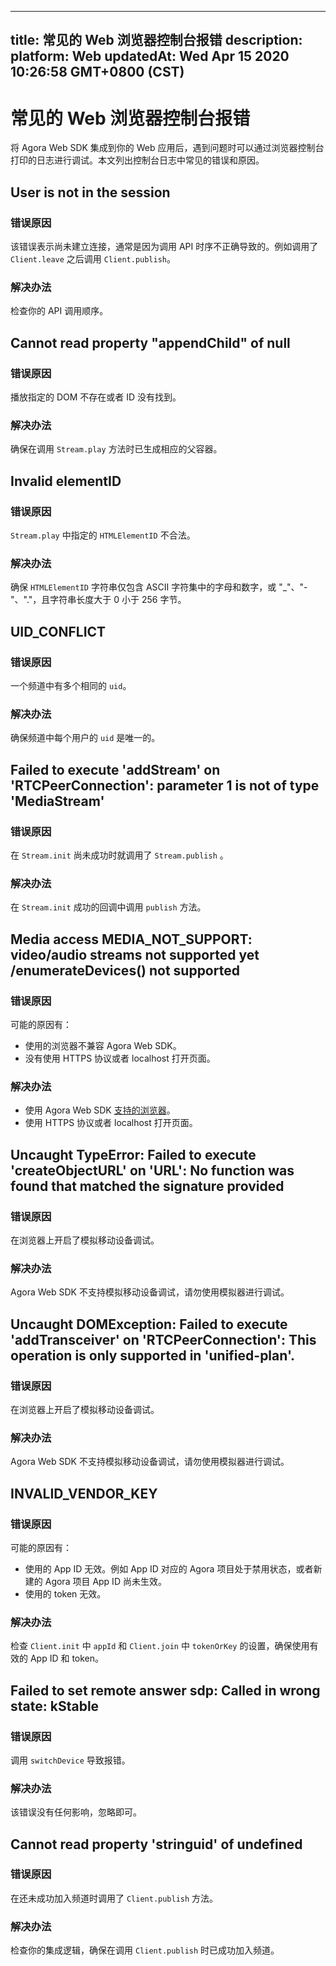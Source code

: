 
---
title: 常见的 Web 浏览器控制台报错
description: 
platform: Web
updatedAt: Wed Apr 15 2020 10:26:58 GMT+0800 (CST)
---
# 常见的 Web 浏览器控制台报错
将 Agora Web SDK 集成到你的 Web 应用后，遇到问题时可以通过浏览器控制台打印的日志进行调试。本文列出控制台日志中常见的错误和原因。

## User is not in the session

### 错误原因

该错误表示尚未建立连接，通常是因为调用 API 时序不正确导致的。例如调用了 `Client.leave` 之后调用 `Client.publish`。

### 解决办法

检查你的 API 调用顺序。

## Cannot read property "appendChild" of null

### 错误原因

播放指定的 DOM 不存在或者 ID 没有找到。

### 解决办法

确保在调用 `Stream.play` 方法时已生成相应的父容器。

## Invalid elementID

### 错误原因

 `Stream.play` 中指定的 `HTMLElementID` 不合法。

### 解决办法

确保 `HTMLElementID` 字符串仅包含 ASCII 字符集中的字母和数字，或 "_"、"-"、"."，且字符串长度大于 0 小于 256 字节。

## UID_CONFLICT

### 错误原因

 一个频道中有多个相同的 `uid`。

### 解决办法

确保频道中每个用户的 `uid` 是唯一的。

## Failed to execute 'addStream' on 'RTCPeerConnection': parameter 1 is not of type 'MediaStream'

### 错误原因

在 `Stream.init` 尚未成功时就调用了 `Stream.publish` 。

### 解决办法

在 `Stream.init` 成功的回调中调用 `publish` 方法。

## Media access MEDIA_NOT_SUPPORT: video/audio streams not supported yet /enumerateDevices() not supported

### 错误原因

可能的原因有：

- 使用的浏览器不兼容 Agora Web SDK。
- 没有使用 HTTPS 协议或者 localhost 打开页面。

### 解决办法

- 使用 Agora Web SDK [支持的浏览器](https://docs.agora.io/cn/faq/browser_support)。
- 使用 HTTPS 协议或者 localhost 打开页面。

## Uncaught TypeError: Failed to execute 'createObjectURL' on 'URL': No function was found that matched the signature provided

### 错误原因

在浏览器上开启了模拟移动设备调试。

### 解决办法

Agora Web SDK 不支持模拟移动设备调试，请勿使用模拟器进行调试。

## Uncaught DOMException: Failed to execute 'addTransceiver' on 'RTCPeerConnection': This operation is only supported in 'unified-plan'.

### 错误原因

在浏览器上开启了模拟移动设备调试。

### 解决办法

Agora Web SDK 不支持模拟移动设备调试，请勿使用模拟器进行调试。

## INVALID_VENDOR_KEY

### 错误原因

可能的原因有：

- 使用的 App ID 无效。例如 App ID 对应的 Agora 项目处于禁用状态，或者新建的 Agora 项目 App ID 尚未生效。
- 使用的 token 无效。

### 解决办法

检查 `Client.init` 中 `appId` 和 `Client.join` 中 `tokenOrKey` 的设置，确保使用有效的 App ID 和 token。

## Failed to set remote answer sdp: Called in wrong state: kStable

### 错误原因

调用 `switchDevice` 导致报错。

### 解决办法

该错误没有任何影响，忽略即可。

## Cannot read property 'stringuid' of undefined

### 错误原因

在还未成功加入频道时调用了 `Client.publish` 方法。

### 解决办法

检查你的集成逻辑，确保在调用 `Client.publish` 时已成功加入频道。

